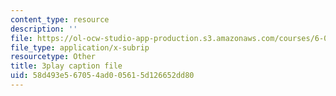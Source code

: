 ```yaml
---
content_type: resource
description: ''
file: https://ol-ocw-studio-app-production.s3.amazonaws.com/courses/6-046j-introduction-to-algorithms-sma-5503-fall-2005/58d493e567054ad005615d126652dd80_O3hI9FdxFOM.srt
file_type: application/x-subrip
resourcetype: Other
title: 3play caption file
uid: 58d493e5-6705-4ad0-0561-5d126652dd80
---
```

